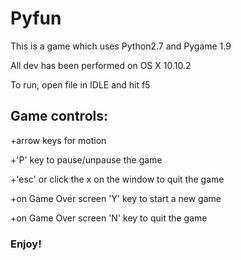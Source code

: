 # Pyfun
This is a game which uses Python2.7 and Pygame 1.9

All dev has been performed on OS X 10.10.2

To run, open file in IDLE and hit f5

## Game controls:

+arrow keys for motion

+'P' key to pause/unpause the game

+'esc' or click the x on the window to quit the game

+on Game Over screen 'Y' key to start a new game

+on Game Over screen 'N' key to quit the game

### Enjoy!
